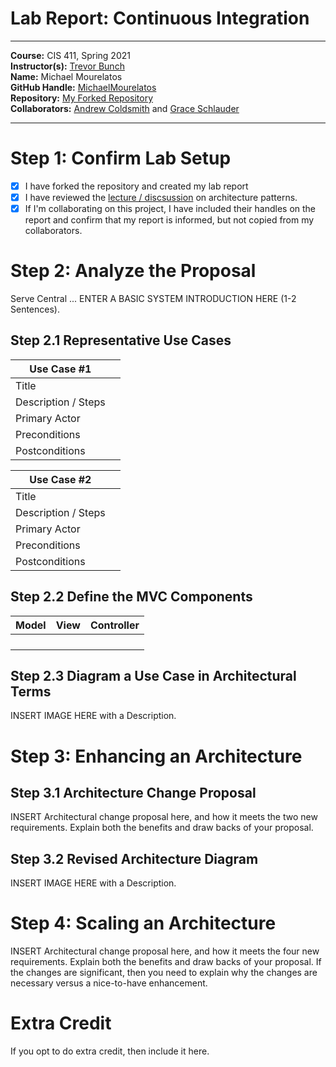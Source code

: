 # Lab Report: Continuous Integration
___
**Course:** CIS 411, Spring 2021  
**Instructor(s):** [Trevor Bunch](https://github.com/trevordbunch)  
**Name:** Michael Mourelatos  
**GitHub Handle:** [MichaelMourelatos](https://github.com/MichaelMourelatos)  
**Repository:** [My Forked Repository](https://github.com/MichaelMourelatos/cis411_lab2_arch)  
**Collaborators:** [Andrew Coldsmith](https://github.com/andrewcoldsmith) and [Grace Schlauder](https://github.com/grace-schl)
___

# Step 1: Confirm Lab Setup
- [x] I have forked the repository and created my lab report
- [x] I have reviewed the [lecture / discsussion](/assets/04p1_SolutionArchitectures.pdf) on architecture patterns.
- [x] If I'm collaborating on this project, I have included their handles on the report and confirm that my report is informed, but not copied from my collaborators.

# Step 2: Analyze the Proposal
Serve Central ... ENTER A BASIC SYSTEM INTRODUCTION HERE (1-2 Sentences).

## Step 2.1 Representative Use Cases  

| Use Case #1 | |
|---|---|
| Title | |
| Description / Steps | |
| Primary Actor | |
| Preconditions | |
| Postconditions | |

| Use Case #2 | |
|---|---|
| Title | |
| Description / Steps | |
| Primary Actor | |
| Preconditions | |
| Postconditions | |

## Step 2.2 Define the MVC Components

| Model | View | Controller |
|---|---|---|
|  |  |  |
|  |  |  |
|  |  |  |
|  |  |  |

## Step 2.3 Diagram a Use Case in Architectural Terms
INSERT IMAGE HERE with a Description.

# Step 3: Enhancing an Architecture

## Step 3.1 Architecture Change Proposal
INSERT Architectural change proposal here, and how it meets the two new requirements.  Explain both the benefits and draw backs of your proposal.

## Step 3.2 Revised Architecture Diagram
INSERT IMAGE HERE with a Description.

# Step 4: Scaling an Architecture
INSERT Architectural change proposal here, and how it meets the four new requirements.  Explain both the benefits and draw backs of your proposal.  If the changes are significant, then you need to explain why the changes are necessary versus a nice-to-have enhancement.

# Extra Credit
If you opt to do extra credit, then include it here.